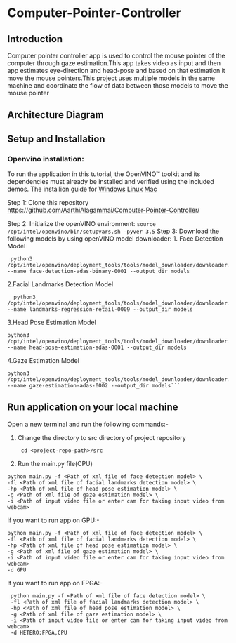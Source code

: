 # Computer-Pointer-Controller
## Introduction
Computer pointer controller app is used to control the mouse pointer of the computer through gaze estimation.This app takes video as input and then app estimates eye-direction and head-pose and based on that estimation it move the mouse pointers.This project uses multiple models in the same machine and coordinate the flow of data between those models to move the mouse pointer

## Architecture Diagram

## Setup and Installation

  ### Openvino installation:
  To run the application in this tutorial, the OpenVINO™ toolkit and its dependencies must already be installed and verified using the included demos.
  The installion guide for
  [Windows](https://docs.openvinotoolkit.org/latest/_docs_install_guides_installing_openvino_windows.html)
  [Linux](https://docs.openvinotoolkit.org/latest/_docs_install_guides_installing_openvino_linux.html)
  [Mac](https://docs.openvinotoolkit.org/latest/_docs_install_guides_installing_openvino_macos.html)
  
  Step 1:
    Clone this repository https://github.com/AarthiAlagammai/Computer-Pointer-Controller/
    
 Step 2:
    Initialize the openVINO environment:
    ```
    source /opt/intel/openvino/bin/setupvars.sh -pyver 3.5
    ```
 Step 3:
    Download the following models by using openVINO model downloader:
    1. Face Detection Model
    
     python3 /opt/intel/openvino/deployment_tools/tools/model_downloader/downloader.py --name face-detection-adas-binary-0001 --output_dir models
  
     
   2.Facial Landmarks Detection Model
   
      python3 /opt/intel/openvino/deployment_tools/tools/model_downloader/downloader.py --name landmarks-regression-retail-0009 --output_dir models
      
   
   
   3.Head Pose Estimation Model
   
   ```
   python3 /opt/intel/openvino/deployment_tools/tools/model_downloader/downloader.py --name head-pose-estimation-adas-0001 --output_dir models
   ```
   
   4.Gaze Estimation Model
   
   ```
   python3 /opt/intel/openvino/deployment_tools/tools/model_downloader/downloader.py --name gaze-estimation-adas-0002 --output_dir models```
   ```

## Run application on your local machine
Open a new terminal and run the following commands:-

1. Change the directory to src directory of project repository
   ```
    cd <project-repo-path>/src
     ```
2. Run the main.py file(CPU)
  ```
  python main.py -f <Path of xml file of face detection model> \
  -fl <Path of xml file of facial landmarks detection model> \
  -hp <Path of xml file of head pose estimation model> \
  -g <Path of xml file of gaze estimation model> \
  -i <Path of input video file or enter cam for taking input video from webcam> 
  ```
  If you want to run app on GPU:-
   ```
  python main.py -f <Path of xml file of face detection model> \
  -fl <Path of xml file of facial landmarks detection model> \
  -hp <Path of xml file of head pose estimation model> \
  -g <Path of xml file of gaze estimation model> \
  -i <Path of input video file or enter cam for taking input video from webcam> 
  -d GPU
   ```
If you want to run app on FPGA:-
 ```
  python main.py -f <Path of xml file of face detection model> \
  -fl <Path of xml file of facial landmarks detection model> \
  -hp <Path of xml file of head pose estimation model> \
  -g <Path of xml file of gaze estimation model> \
  -i <Path of input video file or enter cam for taking input video from webcam> 
  -d HETERO:FPGA,CPU
   ```
